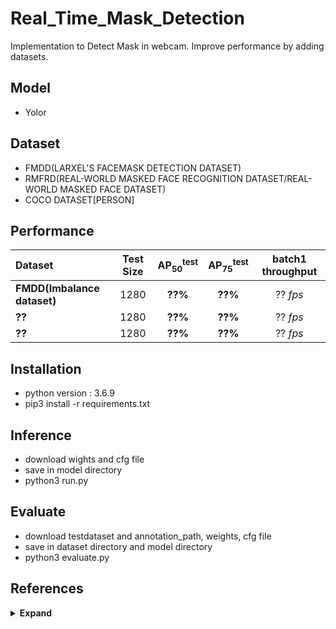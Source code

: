 # Real_Time_Mask_Detection

Implementation to Detect Mask in webcam.
Improve performance by adding datasets.

## Model
 - Yolor

## Dataset
 - FMDD(LARXEL'S FACEMASK DETECTION DATASET)
 - RMFRD(REAL-WORLD MASKED FACE RECOGNITION DATASET/REAL-WORLD MASKED FACE DATASET)
 - COCO DATASET[PERSON]

## Performance

| Dataset | Test Size | AP<sub>50</sub><sup>test</sup> | AP<sub>75</sub><sup>test</sup> | batch1 throughput |
| :-- | :-: | :-: | :-: | :-: |
| **FMDD(Imbalance dataset)** | 1280 | **??%** | **??%** | ?? *fps* |
| **??** | 1280 | **??%** | **??%** | ?? *fps* |
| **??** | 1280 | **??%** | **??%** | ?? *fps* |



## Installation
 - python version : 3.6.9
 - pip3 install -r requirements.txt
 
## Inference
 - download wights and cfg file
 - save in model directory
 - python3 run.py
 
## Evaluate
 - download testdataset and annotation_path, weights, cfg file
 - save in dataset directory and model directory
 - python3 evaluate.py 

## References

<details><summary> <b>Expand</b> </summary>

* [https://github.com/WongKinYiu/yolor.git](https://github.com/WongKinYiu/yolor.git)
* [https://www.kaggle.com/andrewmvd/face-mask-detection](https://www.kaggle.com/andrewmvd/face-mask-detection)
* [https://github.com/X-zhangyang/Real-World-Masked-Face-Dataset](https://github.com/X-zhangyang/Real-World-Masked-Face-Dataset)

</details>
